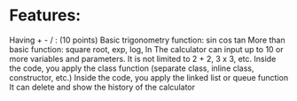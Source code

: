 # Features:
Having + - / :   (10 points)
Basic trigonometry function: sin cos tan
More than basic function: square root, exp, log, ln 
The calculator can input up to 10 or more variables and parameters. It is not limited to 2 + 2, 3 x 3, etc.
Inside the code, you apply the class function (separate class, inline class, constructor, etc.)
Inside the code, you apply the linked list or queue function
It can delete and show the history of the calculator
